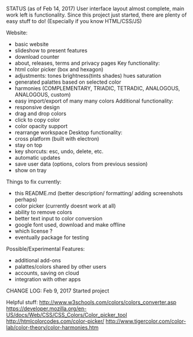 STATUS (as of Feb 14, 2017)
    User interface layout almost complete, main work left is functionality.
    Since this project just started, there are plenty of easy stuff to do!
    (Especially if you know HTML/CSS/JS)

Website:
- basic website
- slideshow to present features
- download counter
- about, releases, terms and privacy pages
Key functionality: 
- html color picker (box and hexagon)
- adjustments: tones brightness(tints shades) hues saturation
- generated palattes based on selected color
- harmonies (COMPLEMENTARY, TRIADIC, TETRADIC, ANALOGOUS, ANALOGOUS, custom)
- easy import/export of many many colors
Additional functionality:
- responsive design
- drag and drop colors
- click to copy color
- color opacity support
- rearrange workspace
Desktop functionality:
- cross platform (built with electron)
- stay on top
- key shorcuts: esc, undo, delete, etc.
- automatic updates
- save user data (options, colors from previous session)
- show on tray

Things to fix currently:
- this README.md (better description/ formatting/ adding screenshots perhaps)
- color picker (currently doesnt work at all)
- ability to remove colors
- better text input to color conversion
- google font used, download and make offline
- which license ?
- eventually package for testing

Possible/Experimental Features:
- additional add-ons
- palattes/colors shared by other users
- accounts, saving on cloud
- integration with other apps

CHANGE LOG:
Feb 9, 2017 Started project

Helpful stuff:
http://www.w3schools.com/colors/colors_converter.asp
https://developer.mozilla.org/en-US/docs/Web/CSS/CSS_Colors/Color_picker_tool
http://htmlcolorcodes.com/color-picker/
http://www.tigercolor.com/color-lab/color-theory/color-harmonies.htm
